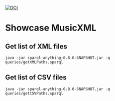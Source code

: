 [![DOI](https://zenodo.org/badge/521574081.svg)](https://zenodo.org/badge/latestdoi/521574081)

# Showcase MusicXML

## Get list of XML files

```
java -jar sparql-anything-0.8.0-SNAPSHOT.jar -q queries/getXMLPaths.sparql
```

## Get list of CSV files

```
java -jar sparql-anything-0.8.0-SNAPSHOT.jar -q queries/getCSVPaths.sparql
```